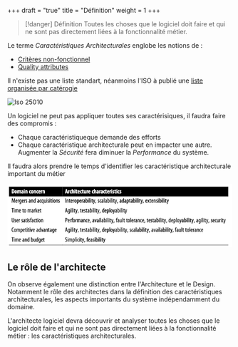 +++
draft = "true"
title = "Définition"
weight = 1
+++

> [!danger] Définition
>  Toutes les choses que le logiciel doit faire et qui ne sont pas directement liées à la fonctionnalité métier.


Le terme *Caractéristiques Architecturales* englobe les notions de :
- [Critères non-fonctionnel](https://en.wikipedia.org/wiki/Non-functional_requirement)
- [Quality attributes](https://en.wikipedia.org/wiki/List_of_system_quality_attributes)

Il n'existe pas une liste standart, néanmoins l'ISO à publié une [liste organisée par catérogie](https://iso25000.com/index.php/en/iso-25000-standards/iso-25010) 

![Iso 25010](https://iso25000.com/images/figures/en/iso25010.png)

Un logiciel ne peut pas appliquer toutes ses caractérisiques, il faudra faire des compromis :
- Chaque caractéristiqueque demande des efforts
- Chaque caractéristique architecturale peut en impacter une autre. Augmenter la *Sécurité* fera diminuer la *Performance* du système.

Il faudra alors prendre le temps d'identifier les caractéristique architecturale important du métier

![Translation of domain concerns to architecture characteristics](images/domain_concern.png)

## Le rôle de l'architecte
On observe également une distinction entre l'Architecture et le Design. Notamment le rôle des architectes dans la définition des caractéristiques architecturales, les aspects importants du système indépendamment du domaine. 

L'architecte logiciel devra découvrir et analyser toutes les choses que le logiciel doit faire et qui ne sont pas directement liées à la fonctionnalité métier : les caractéristiques architecturales.
